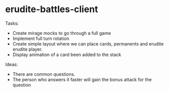 # erudite-battles-client

Tasks:

 - Create mirage mocks to go through a full game
 - Implement full turn rotation
 - Create simple layout where we can place cards, permanents and erudite erudite player.
 - Display animation of a card been added to the stack


Ideas:
 - There are common questions.
 - The person who answers it faster will gain the bonus attack for the question
